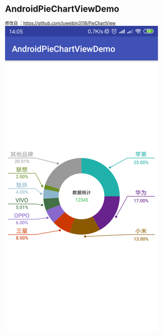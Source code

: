 # AndroidPieChartViewDemo
修改自 ：https://github.com/luweibin3118/PieChartView
![ABC](https://github.com/SomnusWu/AndroidPieChartViewDemo/blob/master/device-2019-03-07-140606.png)

